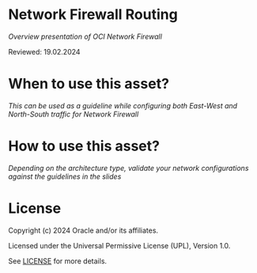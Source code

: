 # Network Firewall Routing
 
*Overview presentation of OCI Network Firewall*
 
Reviewed: 19.02.2024

# When to use this asset?
 
*This can be used as a guideline while configuring both East-West and North-South traffic for Network Firewall*
 
# How to use this asset?
 
*Depending on the architecture type, validate your network configurations against the guidelines in the slides*
 
# License

Copyright (c) 2024 Oracle and/or its affiliates.

Licensed under the Universal Permissive License (UPL), Version 1.0.

See [LICENSE](https://github.com/oracle-devrel/technology-engineering/blob/main/LICENSE) for more details.
